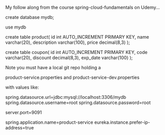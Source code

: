 My follow along from the course spring-cloud-fundamentals on Udemy...

create database mydb;

use mydb

create table product(
id int AUTO_INCREMENT PRIMARY KEY,
name varchar(20),
description varchar(100),
price decimal(8,3) 
);

create table coupon(
id int AUTO_INCREMENT PRIMARY KEY,
code varchar(20),
discount decimal(8,3),
exp_date varchar(100) 
);

Note you must have a local git repo holding a 

product-service.properties
and
product-service-dev.properties

with values like:

spring.datasource.url=jdbc:mysql://localhost:3306/mydb
spring.datasource.username=root
spring.datasource.password=root

server.port=9091

spring.application.name=product-service
eureka.instance.prefer-ip-address=true
